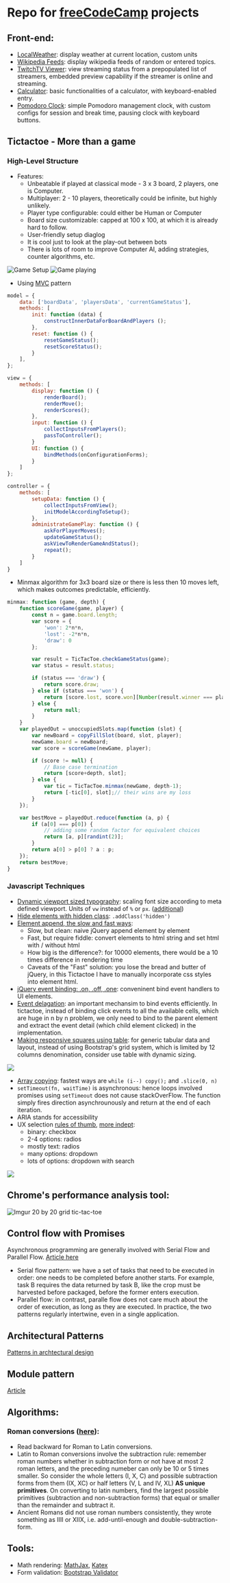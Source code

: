 # Repo for [freeCodeCamp](https://www.freecodecamp.com) projects

## Front-end:
- [LocalWeather](localWeather/): display weather at current location, custom units
- [Wikipedia Feeds](wikipediaViewer/): display wikipedia feeds of random or entered topics.
- [TwitchTV Viewer](twitchViewer/): view streaming status from a prepopulated list of streamers, embedded preview capability if the streamer is online and streaming.
- [Calculator](calculator/): basic functionalities of a calculator, with keyboard-enabled entry.
- [Pomodoro Clock](pomodoro/): simple Pomodoro management clock, with custom configs for session and break time, pausing clock with keyboard buttons.

## Tictactoe - More than a game

### High-Level Structure
- Features:
	+ Unbeatable if played at classical mode - 3 x 3 board, 2 players, one is Computer.
	+ Multiplayer: 2 - 10 players, theoretically could be infinite, but highly unlikely.
	+ Player type configurable: could either be Human or Computer
	+ Board size customizable: capped at 100 x 100, at which it is already hard to follow.
	+ User-friendly setup diaglog
	+ It is cool just to look at the play-out between bots
	+ There is lots of room to improve Computer AI, adding strategies, counter algorithms, etc.

![Game Setup](http://i.imgur.com/eXxIuc2.png)
![Game playing](http://i.imgur.com/OfLcVBW.png)


- Using [MVC](https://softwareengineering.stackexchange.com/questions/234116/model-view-controller-does-the-user-interact-with-the-view-or-with-the-controll) pattern
```javascript
model = {
	data: ['boardData', 'playersData', 'currentGameStatus'],
	methods: [
		init: function (data) {
			constructInnerDataForBoardAndPlayers ();
		},
		reset: function () {
			resetGameStatus();
			resetScoreStatus();
		}
	],
};

view = {
	methods: [
		display: function () {
			renderBoard();
			renderMove();
			renderScores();
		},
		input: function () {
			collectInputsFromPlayers();
			passToController();
		}
		UI: function () {
			bindMethods(onConfigurationForms);
		}
	]
};

controller = {
	methods: [
		setupData: function () {
			collectInputsFromView();
			initModelAccordingToSetup();
		},
		administrateGamePlay: function () {
			askForPlayerMoves();
			updateGameStatus();
			askViewToRenderGameAndStatus();
			repeat();
		}
	]
}
```

- Minmax algorithm for 3x3 board size or there is less then 10 moves left, which makes outcomes predictable, efficiently.
```javascript
minmax: function (game, depth) {
	function scoreGame(game, player) {
		const n = game.board.length;
		var score = {
			'won': 2*n*n,
			'lost': -2*n*n,
			'draw': 0
		};

		var result = TicTacToe.checkGameStatus(game);
		var status = result.status;

		if (status === 'draw') {
			return score.draw;
		} else if (status === 'won') {
			return [score.lost, score.won][Number(result.winner === player)];
		} else {
			return null;
		}
	}
	var playedOut = unoccupiedSlots.map(function (slot) {
		var newBoard = copyFillSlot(board, slot, player);
		newGame.board = newBoard;
		var score = scoreGame(newGame, player);

		if (score != null) {
			// Base case termination
			return [score+depth, slot];
		} else {
			var tic = TicTacToe.minmax(newGame, depth-1);
			return [-tic[0], slot];// their wins are my loss
		}
	});

	var bestMove = playedOut.reduce(function (a, p) {
		if (a[0] === p[0]) {
			// adding some random factor for equivalent choices
			return [a, p][randint(2)];
		}
		return a[0] > p[0] ? a : p;
	});
	return bestMove;
}
```

### Javascript Techniques

- [Dynamic viewport sized typography](https://css-tricks.com/viewport-sized-typography/): scaling font size according to meta defined viewport. Units of `vw` instead of `%` or `px`. ([additional](https://stackoverflow.com/questions/16056591/font-scaling-based-on-width-of-container/19814948#19814948))
- [Hide elements with hidden class](https://stackoverflow.com/questions/18568736/how-to-hide-element-using-twitter-bootstrap-3-and-show-it-using-jquery): `.addClass('hidden')`
- [Element append, the slow and fast ways](https://howchoo.com/g/mmu0nguznjg/learn-the-slow-and-fast-way-to-append-elements-to-the-dom): 
	+ Slow, but clean: naive jQuery append element by element
	+ Fast, but require fiddle: convert elements to html string and set html with / without html
	+ How big is the difference?: for 10000 elements, there would be a 10 times difference in rendering time
	+ Caveats of the "Fast" solution: you lose the bread and butter of jQuery, in this Tictactoe I have to manually incorporate css styles into element html.
- [jQuery event binding: .on, .off, .one](http://www.andismith.com/blog/2011/11/on-and-off/): conveninent bind event handlers to UI elements.
- [Event delagation](https://davidwalsh.name/event-delegate): an important mechansim to bind events efficiently. In tictactoe, instead of binding click events to all the available cells, which are huge in n by n problem, we only need to bind to the parent element and extract the event detail (which child element clicked) in the implementation.
- [Making responsive squares using table](https://stackoverflow.com/questions/20456694/grid-of-responsive-squares/20457076#20457076): for generic tabular data and layout, instead of using Bootstrap's grid system, which is limited by 12 columns denomination, consider use table with dynamic sizing.

![](https://i.stack.imgur.com/s0MqH.jpg)

- [Array copying](https://stackoverflow.com/questions/3978492/javascript-fastest-way-to-duplicate-an-array-slice-vs-for-loop): fastest ways are `while (i--) copy();` and `.slice(0, n)`
- `setTimeout(fn, waitTime)` is asynchronous: hence loops involved promises using `setTimeout` does not cause stackOverFlow. The function simply fires direction asynchrounously and return at the end of each iteration.
- ARIA stands for accessibility
- UX selection [rules of thumb](https://ux.stackexchange.com/questions/10728/dropdown-vs-radio-button), [more indept](https://www.nngroup.com/articles/checkboxes-vs-radio-buttons/):
	+ binary: checkbox
	+ 2-4 options: radios
	+ mostly text: radios
	+ many options: dropdown
	+ lots of options: dropdown with search

![](https://i.stack.imgur.com/3eDK3.png)



## Chrome's performance analysis tool:
![Imgur](http://i.imgur.com/I0v2dft.png)
20 by 20 grid tic-tac-toe

## Control flow with Promises
Asynchronous programming are generally involved with Serial Flow and Parallel Flow. [Article here](https://colintoh.com/blog/staying-sane-with-asynchronous-programming-promises-and-generators.)
- Serial flow pattern: we have a set of tasks that need to be executed in order: one needs to be completed before another starts. For example, task B requires the data returned by task B, like the crop must be harvested before packaged, before the former enters execution.
- Parallel flow: in contrast, paralle flow does not care much about the order of execution, as long as they are executed.
In practice, the two patterns regularly intertwine, even in a single application.

## Architectural Patterns
[Patterns in archtectural design](https://en.wikipedia.org/wiki/Architectural_pattern)

## Module pattern
[Article](http://www.adequatelygood.com/JavaScript-Module-Pattern-In-Depth.html)

## Algorithms:
### Roman conversions ([here](http://www.rapidtables.com/convert/number/how-number-to-roman-numerals.htm)): 
+ Read backward for Roman to Latin conversions.
+ Latin to Roman conversions involve the subtraction rule: remember roman numbers whether in subtraction form or not have at most 2 roman letters, and the preceding numeber can only be 10 or 5 times smaller. So consider the whole letters (I, X, C) and possible subtraction forms from them (IX, XC) or half letters (V, L and IV, XL) **AS unique primitives**. On converting to latin numbers, find the largest possible primitives (subtraction and non-subtraction forms) that equal or smaller than the remainder and subtract it.
+ Ancient Romans did not use roman numbers consistently, they wrote something as IIII or XIIX, i.e. add-until-enough and double-subtraction-form.

## Tools:
- Math rendering: [MathJax](https://www.mathjax.org/),
 [Katex](https://github.com/Khan/KaTeX)
- Form validation: [Bootstrap Validator](http://1000hz.github.io/bootstrap-validator/)